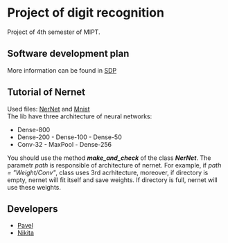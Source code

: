 # Project of digit recognition
Project of 4th semester of MIPT.

## Software development plan
More information can be found in [SDP][]

## Tutorial of Nernet
Used files: [NerNet][] and [Mnist][]  
The lib have three architecture of neural networks:  
* Dense-800
* Dense-200 - Dense-100 - Dense-50
* Conv-32 - MaxPool - Dense-256

You should use the method **_make_and_check_** of the class **_NerNet_**. The parametr _path_ is responsible of architecture of nernet. For example, if _path = "Weight/Conv"_, class uses 3rd acrhitecture, moreover, if directory is empty, nernet will fit itself and save weights. If directory is full, nernet will use these weights.  

## Developers

* [Pavel][]    
* [Nikita][]

[SDP]: ./SDP/SDP.pdf
[NerNet]: ./Ver1.0/NerNet.py
[Mnist]: ./Ver1.0/mnist.py
[Pavel]: https://github.com/PaulZakharov
[Nikita]: https://github.com/Tismoney
